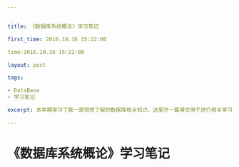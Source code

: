 ```yaml
---


title: 《数据库系统概论》学习笔记

first_time: 2016.10.16 15:22:00

time:2016.10.16 15:22:00

layout: post

tags:

- DataBase
- 学习笔记

excerpt: 本学期学习了我一直很想了解的数据库相关知识，这里开一篇博文用于进行相关学习笔记的记录，便于后期学习总结。

---
```


# 《数据库系统概论》学习笔记 
